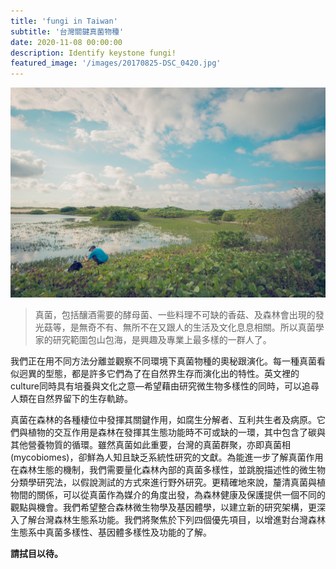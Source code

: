 ```yaml
---
title: 'fungi in Taiwan'
subtitle: '台灣關鍵真菌物種'
date: 2020-11-08 00:00:00
description: Identify keystone fungi!
featured_image: '/images/20170825-DSC_0420.jpg'
---
```


![](/images/20170825-DSC_0420.jpg)


> 真菌，包括釀酒需要的酵母菌、一些料理不可缺的香菇、及森林會出現的發光菇等，是無奇不有、無所不在又跟人的生活及文化息息相關。所以真菌學家的研究範圍包山包海，是興趣及專業上最多樣的一群人了。

我們正在用不同方法分離並觀察不同環境下真菌物種的奧秘跟演化。每一種真菌看似迥異的型態，都是許多它們為了在自然界生存而演化出的特性。英文裡的culture同時具有培養與文化之意—希望藉由研究微生物多樣性的同時，可以追尋人類在自然界留下的生存軌跡。

真菌在森林的各種棲位中發揮其關鍵作用，如腐生分解者、互利共生者及病原。它們與植物的交互作用是森林在發揮其生態功能時不可或缺的一環，其中包含了碳與其他營養物質的循環。雖然真菌如此重要，台灣的真菌群聚，亦即真菌相(mycobiomes)，卻鮮為人知且缺乏系統性研究的文獻。為能進一步了解真菌作用在森林生態的機制，我們需要量化森林內部的真菌多樣性，並跳脫描述性的微生物分類學研究法，以假說測試的方式來進行野外研究。更精確地來說，釐清真菌與植物間的關係，可以從真菌作為媒介的角度出發，為森林健康及保護提供一個不同的觀點與機會。我們希望整合森林微生物學及基因體學，以建立新的研究架構，更深入了解台灣森林生態系功能。我們將聚焦於下列四個優先項目，以增進對台灣森林生態系中真菌多樣性、基因體多樣性及功能的了解。

**請拭目以待。**



